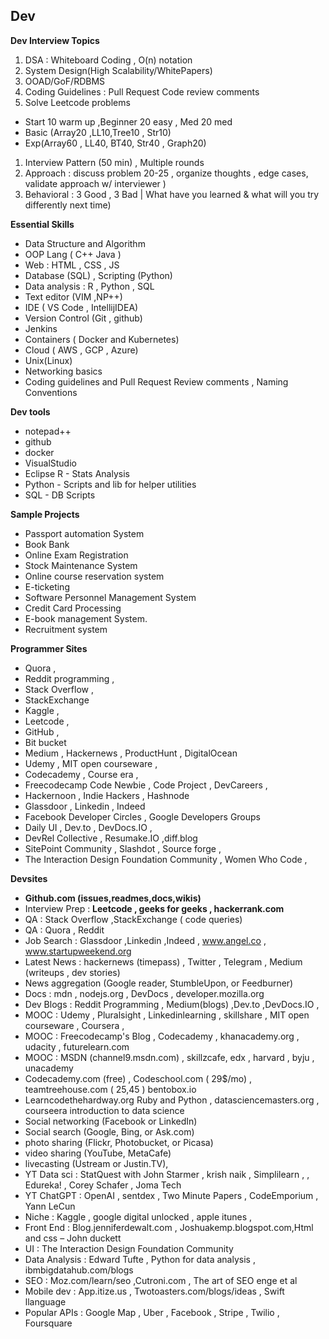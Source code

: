 ## Dev 
**Dev Interview Topics**
1. DSA : Whiteboard Coding , O(n) notation
1. System Design(High Scalability/WhitePapers)
1. OOAD/GoF/RDBMS
1. Coding Guidelines : Pull Request Code review comments 
1. Solve Leetcode problems
  * Start 10 warm up ,Beginner 20 easy , Med 20 med
  * Basic (Array20 ,LL10,Tree10 , Str10) 
  * Exp(Array60 , LL40, BT40, Str40 , Graph20)
1. Interview Pattern (50 min) , Multiple rounds
1. Approach : discuss problem  20-25 , organize thoughts , edge cases, validate approach w/ interviewer )
1. Behavioral : 3 Good , 3 Bad | What have you learned & what will you try differently next time)

**Essential Skills**
* Data Structure and Algorithm 
* OOP Lang ( C++ Java )
* Web : HTML , CSS , JS 
* Database (SQL) , Scripting (Python) 
* Data analysis : R , Python , SQL
* Text editor (VIM ,NP++) 
* IDE ( VS Code , IntellijIDEA) 
* Version Control (Git , github)
* Jenkins
* Containers ( Docker and Kubernetes) 
* Cloud ( AWS , GCP , Azure)
* Unix(Linux)
* Networking basics
* Coding guidelines and Pull Request Review comments  , Naming Conventions

**Dev tools**
* notepad++
* github
* docker
* VisualStudio 
* Eclipse R - Stats Analysis
* Python - Scripts and lib for helper utilities 
* SQL - DB Scripts


**Sample Projects**
* Passport automation System
* Book Bank
* Online Exam Registration
* Stock Maintenance System
* Online course reservation system
* E-ticketing
* Software Personnel Management System
* Credit Card Processing
* E-book management System.
* Recruitment system


**Programmer Sites**
- Quora , 
- Reddit programming , 
- Stack Overflow , 
- StackExchange 
- Kaggle , 
- Leetcode , 
- GitHub , 
- Bit bucket
- Medium , Hackernews , ProductHunt , DigitalOcean
- Udemy , MIT open courseware , 
- Codecademy ,  Course era , 
- Freecodecamp Code Newbie , Code Project , DevCareers ,
- Hackernoon , Indie Hackers , Hashnode
- Glassdoor , Linkedin , Indeed
- Facebook Developer Circles , Google Developers Groups
- Daily UI , Dev.to , DevDocs.IO , 
- DevRel Collective , Resumake.IO ,diff.blog 
- SitePoint Community , Slashdot , Source forge , 
- The Interaction Design Foundation Community , Women Who Code ,

**Devsites**
* **Github.com (issues,readmes,docs,wikis)**
* Interview Prep : **Leetcode , geeks for geeks , hackerrank.com**
* QA : Stack Overflow  ,StackExchange ( code queries)
* QA : Quora , Reddit 
* Job Search : Glassdoor  ,Linkedin  ,Indeed , www.angel.co , www.startupweekend.org
* Latest News : hackernews (timepass) , Twitter  , Telegram  , Medium (writeups , dev stories)
* News aggregation (Google reader, StumbleUpon, or Feedburner)
* Docs : mdn , nodejs.org , DevDocs , developer.mozilla.org
* Dev Blogs : Reddit Programming , Medium(blogs) ,Dev.to  ,DevDocs.IO ,
* MOOC : Udemy , Pluralsight , Linkedinlearning ,  skillshare , MIT open courseware , Coursera , 
* MOOC : Freecodecamp's Blog , Codecademy , khanacademy.org , udacity , futurelearn.com
* MOOC : MSDN (channel9.msdn.com) , skillzcafe, edx , harvard , byju , unacademy
* Codecademy.com (free) , Codeschool.com ( 29$/mo) , teamtreehouse.com ( 25,45 ) bentobox.io
* Learncodethehardway.org Ruby and Python , datasciencemasters.org  , courseera introduction to data science 
* Social networking (Facebook or LinkedIn)
* Social search (Google, Bing, or Ask.com)
* photo sharing (Flickr, Photobucket, or Picasa)
* video sharing (YouTube,  MetaCafe)
* livecasting (Ustream or Justin.TV),
* YT Data sci : StatQuest with John Starmer , krish naik , Simplilearn , , Edureka! , Corey Schafer , Joma Tech
* YT ChatGPT : OpenAI , sentdex , Two Minute Papers , CodeEmporium , Yann LeCun
* Niche : Kaggle , google digital unlocked , apple itunes ,
* Front End : Blog.jenniferdewalt.com , Joshuakemp.blogspot.com,Html and css – John duckett 
* UI : The Interaction Design Foundation Community 
* Data Analysis : Edward Tufte , Python for data analysis , ibmbigdatahub.com/blogs
* SEO : Moz.com/learn/seo ,Cutroni.com  , The art of SEO  enge et al
* Mobile dev : App.itize.us , Twotoasters.com/blogs/ideas , Swift llanguage 
* Popular APIs : Google Map , Uber , Facebook , Stripe  , Twilio , Foursquare
